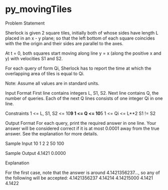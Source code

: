 # py_movingTiles


Problem Statement


Sherlock is given 2 square tiles, initially both of whose sides have length L placed in an x - y plane; 
so that the left bottom of each square coincides with the the origin and their sides are parallel to the axes. 

At t = 0, both squares start moving along line y = x (along the positive x and y) with velocities S1 and S2. 

For each query of form Qi, Sherlock has to report the time at which the overlapping area of tiles is equal to Qi. 


Note: Assume all values are in standard units. 

Input Format 
 First line contains integers L, S1, S2. Next line contains Q, the number of queries. Each of the next Q lines 
 consists of one integer Qi in one line.

Constraints 
 1 <= L, S1, S2 <= 10**9
 1 <= Q <= 10**5
 1 <= Qi <= L**2
 S1 != S2

Output Format 
 For each query, print the required answer in one line. Your answer will be considered correct if it is at 
 most 0.0001 away from the true answer. See the explanation for more details.

Sample Input 
10 1 2
2
50
100


Sample Output 
4.1421
0.0000


Explanation 

For the first case, note that the answer is around 4.1421356237..., so any of the following will be accepted: 
4.1421356237
4.14214
4.14215000
4.1421
4.1422

